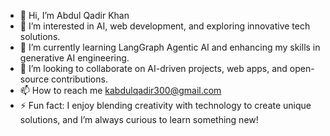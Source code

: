 - 👋 Hi, I’m Abdul Qadir Khan
- 👀 I’m interested in AI, web development, and exploring innovative tech solutions.
- 🌱 I’m currently learning  LangGraph Agentic AI and enhancing my skills in generative AI engineering.
- 💞️ I’m looking to collaborate on AI-driven projects, web apps, and open-source contributions.
- 📫 How to reach me kabdulqadir300@gmail.com
- ⚡ Fun fact: I enjoy blending creativity with technology to create unique solutions, and I’m always curious to learn something new!

<!---
Abdulqadir000/Abdulqadir000 is a ✨ special ✨ repository because its `README.md` (this file) appears on your GitHub profile.
You can click the Preview link to take a look at your changes.
--->
